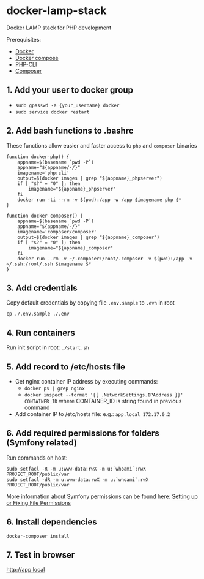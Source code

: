 # docker-lamp-stack
Docker LAMP stack for PHP development

Prerequisites:

- [Docker](https://docs.docker.com/engine/installation/linux/ubuntulinux/)
- [Docker compose](https://docs.docker.com/compose/install/)
- [PHP-CLI](http://packages.ubuntu.com/xenial/php7.0-cli)
- [Composer](https://getcomposer.org/download/)

## 1. Add your user to docker group
- `sudo gpasswd -a {your_username} docker`
- `sudo service docker restart`

## 2. Add bash functions to .bashrc

These functions allow easier and faster access to `php` and `composer` binaries

    function docker-php() {
        appname=$(basename `pwd -P`)
        appname="${appname/-/}"
        imagename='php:cli'
        output=$(docker images | grep "${appname}_phpserver")
        if [ "$?" = "0" ]; then
            imagename="${appname}_phpserver"
        fi
        docker run -ti --rm -v $(pwd):/app -w /app $imagename php $*
    }

    function docker-composer() {
        appname=$(basename `pwd -P`)
        appname="${appname/-/}"
        imagename='composer/composer'
        output=$(docker images | grep "${appname}_composer")
        if [ "$?" = "0" ]; then
            imagename="${appname}_composer"
        fi
        docker run --rm -v ~/.composer:/root/.composer -v $(pwd):/app -v ~/.ssh:/root/.ssh $imagename $*
    }

## 3. Add credentials
Copy default credentials by copying file `.env.sample` to `.evn` in root
    
    cp ./.env.sample ./.env

## 4. Run containers
Run init script in root: `./start.sh`

## 5. Add record to /etc/hosts file

- Get nginx container IP address by executing commands:
    - `docker ps | grep nginx`
    - `docker inspect --format '{{ .NetworkSettings.IPAddress }}' CONTAINER_ID` where CONTAINER_ID is string found in previous command
- Add container IP to /etc/hosts file:
    e.g.: `app.local 172.17.0.2`

## 6. Add required permissions for folders (Symfony related)

Run commands on host:

    sudo setfacl -R -m u:www-data:rwX -m u:`whoami`:rwX PROJECT_ROOT/public/var
    sudo setfacl -dR -m u:www-data:rwX -m u:`whoami`:rwX PROJECT_ROOT/public/var

More information about Symfony permissions can be found here: [Setting up or Fixing File Permissions](http://symfony.com/doc/current/setup/file_permissions.html)

## 6. Install dependencies
    docker-composer install

## 7. Test in browser

http://app.local